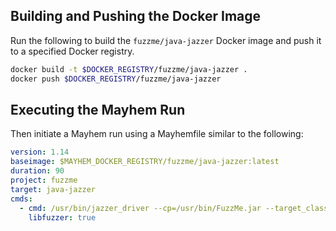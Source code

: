 ## Building and Pushing the Docker Image

Run the following to build the `fuzzme/java-jazzer` Docker image and push it to a specified Docker registry.

```sh
docker build -t $DOCKER_REGISTRY/fuzzme/java-jazzer .
docker push $DOCKER_REGISTRY/fuzzme/java-jazzer
```

## Executing the Mayhem Run

Then initiate a Mayhem run using a Mayhemfile similar to the following:

```yaml
version: 1.14
baseimage: $MAYHEM_DOCKER_REGISTRY/fuzzme/java-jazzer:latest
duration: 90
project: fuzzme
target: java-jazzer
cmds:
  - cmd: /usr/bin/jazzer_driver --cp=/usr/bin/FuzzMe.jar --target_class=fuzzme.FuzzMe
    libfuzzer: true
```
